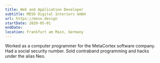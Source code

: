```yaml
---
title: Web and Application Developer
subtitle: MESO Digital Interiors GmbH
url: https://meso.design
startDate: 2020-05-01
endDate:
location: Frankfurt am Main, Germany
---
```


Worked as a computer programmer for the MetaCortex software company. Had a social security number. Sold contraband programming and hacks under the alias Neo.
